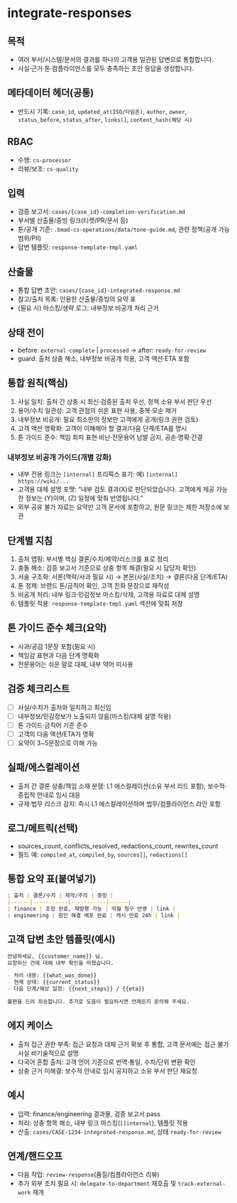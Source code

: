 # integrate-responses

## 목적
- 여러 부서/시스템/문서의 결과를 하나의 고객용 일관된 답변으로 통합합니다.
- 사실·근거·톤·컴플라이언스를 모두 충족하는 초안 응답을 생성합니다.

## 메타데이터 헤더(공통)
- 반드시 기록: `case_id`, `updated_at(ISO/타임존)`, `author`, `owner`, `status_before`, `status_after`, `links[]`, `content_hash(해당 시)`

## RBAC
- 수행: `cs-processor`
- 리뷰/보조: `cs-quality`

## 입력
- 검증 보고서: `cases/{case_id}-completion-verification.md`
- 부서별 산출물/증빙 링크(티켓/PR/문서 등)
- 톤/공개 기준: `.bmad-cs-operations/data/tone-guide.md`, 관련 정책(공개 가능 범위/PII)
- 답변 템플릿: `response-template-tmpl.yaml`

## 산출물
- 통합 답변 초안: `cases/{case_id}-integrated-response.md`
- 참고/출처 목록: 인용한 산출물/증빙의 요약 표
- (필요 시) 마스킹/생략 로그: 내부정보 비공개 처리 근거

## 상태 전이
- before: `external-complete` | `processed` → after: `ready-for-review`
- guard: 출처 상충 해소, 내부정보 비공개 적용, 고객 액션·ETA 포함

## 통합 원칙(핵심)
1) 사실 일치: 출처 간 상충 시 최신·검증된 출처 우선, 정책 소유 부서 판단 우선
2) 용어/수치 일관성: 고객 관점의 쉬운 표현 사용, 중복·모순 제거
3) 내부정보 비공개: 필요 최소한의 정보만 고객에게 공개(링크 권한 검토)
4) 고객 액션 명확화: 고객이 이해해야 할 결과/다음 단계/ETA를 명시
5) 톤 가이드 준수: 책임 회피 표현·비난·전문용어 남발 금지, 공손·명확·간결

### 내부정보 비공개 가이드(개별 강화)
- 내부 전용 링크는 `[internal]` 프리픽스 표기: 예) `[internal] https://wiki/...`
- 고객용 대체 설명 포맷: “내부 검토 결과(X)로 판단되었습니다. 고객에게 제공 가능한 정보는 (Y)이며, (Z) 일정에 맞춰 반영됩니다.”
- 외부 공유 불가 자료는 요약만 고객 문서에 포함하고, 원문 링크는 제한 저장소에 보관

## 단계별 지침
1) 출처 맵핑: 부서별 핵심 결론/수치/제약/리스크를 표로 정리
2) 충돌 해소: 검증 보고서 기준으로 상충 항목 해결(필요 시 담당자 확인)
3) 서술 구조화: 서론(맥락/사과 필요 시) → 본문(사실/조치) → 결론(다음 단계/ETA)
4) 톤 정제: 브랜드 톤/금칙어 확인, 고객 친화 문장으로 재작성
5) 비공개 처리: 내부 링크·민감정보 마스킹/삭제, 고객용 자료로 대체 설명
6) 템플릿 적용: `response-template-tmpl.yaml` 섹션에 맞춰 저장

## 톤 가이드 준수 체크(요약)
- 사과/공감 1문장 포함(필요 시)
- 책임감 표현과 다음 단계 명확화
- 전문용어는 쉬운 말로 대체, 내부 약어 미사용

## 검증 체크리스트
- [ ] 사실/수치가 출처와 일치하고 최신임
- [ ] 내부정보/민감정보가 노출되지 않음(마스킹/대체 설명 적용)
- [ ] 톤 가이드·금칙어 기준 준수
- [ ] 고객의 다음 액션/ETA가 명확
- [ ] 요약이 3~5문장으로 이해 가능

## 실패/에스컬레이션
- 출처 간 결론 상충/책임 소재 분쟁: L1 에스컬레이션(소유 부서 리드 포함), 보수적·중립적 안내로 임시 대응
- 규제·법무 리스크 감지: 즉시 L1 에스컬레이션하며 법무/컴플라이언스 라인 포함

## 로그/메트릭(선택)
- sources_count, conflicts_resolved, redactions_count, rewrites_count
- 필드 예: `compiled_at`, `compiled_by`, `sources[]`, `redactions[]`

## 통합 요약 표(붙여넣기)
```markdown
| 출처 | 결론/수치 | 제약/주의 | 증빙 |
|------|-----------|-----------|------|
| finance | 조정 완료, 재발행 가능 | 익월 청구 반영 | link |
| engineering | 원인 해결 배포 완료 | 캐시 만료 24h | link |
```

## 고객 답변 초안 템플릿(예시)
```markdown
안녕하세요, {{customer_name}} 님.
요청하신 건에 대해 내부 확인을 마쳤습니다.

- 처리 내용: {{what_was_done}}
- 현재 상태: {{current_status}}
- 다음 단계/예상 일정: {{next_steps}} / {{eta}}

불편을 드려 죄송합니다. 추가로 도움이 필요하시면 언제든지 문의해 주세요.
```

## 에지 케이스
- 출처 접근 권한 부족: 접근 요청과 대체 근거 확보 후 통합, 고객 문서에는 접근 불가 사실 비기술적으로 설명
- 다국어 혼합 출처: 고객 언어 기준으로 번역·통일, 수치/단위 변환 확인
- 상충 근거 미해결: 보수적 안내로 임시 공지하고 소유 부서 판단 재요청

## 예시
- 입력: finance/engineering 결과물, 검증 보고서 pass
- 처리: 상충 항목 해소, 내부 링크 마스킹(`[]internal`), 템플릿 적용
- 산출: `cases/CASE-1234-integrated-response.md`, 상태 `ready-for-review`

## 연계/핸드오프
- 다음 작업: `review-response`(품질/컴플라이언스 리뷰)
- 추가 외부 조치 필요 시: `delegate-to-department` 재호출 및 `track-external-work` 재개
